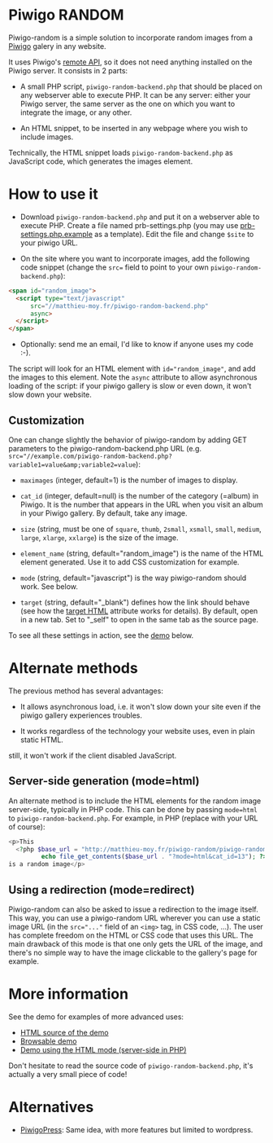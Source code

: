 Piwigo RANDOM
=============

Piwigo-random is a simple solution to incorporate random images from a
[Piwigo](http://piwigo.org/) galery in any website.

It uses Piwigo's [remote API](http://piwigo.org/demo/tools/ws.htm), so
it does not need anything installed on the Piwigo server. It consists
in 2 parts:

* A small PHP script, `piwigo-random-backend.php` that should be placed on
  any webserver able to execute PHP. It can be any server: either your
  Piwigo server, the same server as the one on which you want to
  integrate the image, or any other.

* An HTML snippet, to be inserted in any webpage where you wish to
  include images.

Technically, the HTML snippet loads `piwigo-random-backend.php` as
JavaScript code, which generates the images element.

How to use it
=============

* Download `piwigo-random-backend.php` and put it on a webserver able to
  execute PHP. Create a file named prb-settings.php (you may use [prb-settings.php.example](prb-settings.php.example) as a template). Edit the file and change `$site` to your piwigo URL.

* On the site where you want to incorporate images, add the following code
  snippet (change the `src=` field to point to your own `piwigo-random-backend.php`):

```html
<span id="random_image">
  <script type="text/javascript"
	  src="//matthieu-moy.fr/piwigo-random-backend.php"
	  async>
  </script>
</span>
```

* Optionally: send me an email, I'd like to know if anyone uses my code :-).

The script will look for an HTML element with `id="random_image"`, and
add the images to this element. Note the `async` attribute to allow
asynchronous loading of the script: if your piwigo gallery is slow or
even down, it won't slow down your website.

Customization
-------------

One can change slightly the behavior of piwigo-random by adding GET
parameters to the piwigo-random-backend.php URL (e.g.
`src="//example.com/piwigo-random-backend.php?variable1=value&amp;variable2=value`):

* `maximages` (integer, default=1) is the number of images to display.

* `cat_id` (integer, default=null) is the number of the category
  (=album) in Piwigo. It is the number that appears in the URL when
  you visit an album in your Piwigo gallery. By default, take any image.

* `size` (string, must be one of `square`, `thumb`, `2small`,
  `xsmall`, `small`, `medium`, `large`, `xlarge`, `xxlarge`) is the
  size of the image.

* `element_name` (string, default="random_image") is the name of the
  HTML element generated. Use it to add CSS customization for example.

* `mode` (string, default="javascript") is the way piwigo-random
  should work. See below.

* `target` (string, default="_blank") defines how the link should
  behave (see how the
  [target HTML](http://www.w3schools.com/tags/att_a_target.asp)
  attribute works for details). By default, open in a new tab. Set to
  "_self" to open in the same tab as the source page.

To see all these settings in action, see the [demo](#demo) below.

Alternate methods
=================

The previous method has several advantages:

* It allows asynchronous load, i.e. it won't slow down your site even
  if the piwigo gallery experiences troubles.

* It works regardless of the technology your website uses, even in
  plain static HTML.

still, it won't work if the client disabled JavaScript.

Server-side generation (mode=html)
----------------------------------

An alternate method is to include the HTML elements for the random image
server-side, typically in PHP code. This can be done by passing `mode=html` to
`piwigo-random-backend.php`. For example, in PHP (replace with your URL of
course):

```php
<p>This
  <?php $base_url = "http://matthieu-moy.fr/piwigo-random/piwigo-random-backend.php";
	     echo file_get_contents($base_url . "?mode=html&cat_id=13"); ?>
is a random image</p>

```

Using a redirection (mode=redirect)
-----------------------------------

Piwigo-random can also be asked to issue a redirection to the image itself. This way, you can use a piwigo-random URL wherever you can use a static image URL (in the `src="..."` field of an `<img>` tag, in CSS code, ...). The user has complete freedom on the HTML or CSS code that uses this URL. The main drawback of this mode is that one only gets the URL of the image, and there's no simple way to have the image clickable to the gallery's page for example.

More information
================

<a id="demo"></a>See the demo for examples of more advanced uses:

* [HTML source of the demo](piwigo-random-demo.html)
* [Browsable demo](http://matthieu-moy.fr/piwigo-random/piwigo-random-demo.html)
* [Demo using the HTML mode (server-side in PHP)](http://matthieu-moy.fr/piwigo-random/piwigo-random-demo-php.php)

Don't hesitate to read the source code of `piwigo-random-backend.php`, it's
actually a very small piece of code!

Alternatives
============

* [PiwigoPress](https://wordpress.org/plugins/piwigopress/): Same
  idea, with more features but limited to wordpress.


